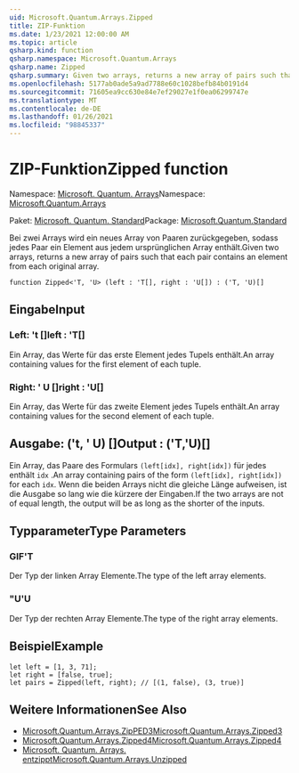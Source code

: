 ```yaml
---
uid: Microsoft.Quantum.Arrays.Zipped
title: ZIP-Funktion
ms.date: 1/23/2021 12:00:00 AM
ms.topic: article
qsharp.kind: function
qsharp.namespace: Microsoft.Quantum.Arrays
qsharp.name: Zipped
qsharp.summary: Given two arrays, returns a new array of pairs such that each pair contains an element from each original array.
ms.openlocfilehash: 5177ab0ade5a9ad7788e60c1028befb84b0191d4
ms.sourcegitcommit: 71605ea9cc630e84e7ef29027e1f0ea06299747e
ms.translationtype: MT
ms.contentlocale: de-DE
ms.lasthandoff: 01/26/2021
ms.locfileid: "98845337"
---
```

# <a name="zipped-function"></a><span data-ttu-id="b350e-102">ZIP-Funktion</span><span class="sxs-lookup"><span data-stu-id="b350e-102">Zipped function</span></span>

<span data-ttu-id="b350e-103">Namespace: [Microsoft. Quantum. Arrays](xref:Microsoft.Quantum.Arrays)</span><span class="sxs-lookup"><span data-stu-id="b350e-103">Namespace: [Microsoft.Quantum.Arrays](xref:Microsoft.Quantum.Arrays)</span></span>

<span data-ttu-id="b350e-104">Paket: [Microsoft. Quantum. Standard](https://nuget.org/packages/Microsoft.Quantum.Standard)</span><span class="sxs-lookup"><span data-stu-id="b350e-104">Package: [Microsoft.Quantum.Standard](https://nuget.org/packages/Microsoft.Quantum.Standard)</span></span>


<span data-ttu-id="b350e-105">Bei zwei Arrays wird ein neues Array von Paaren zurückgegeben, sodass jedes Paar ein Element aus jedem ursprünglichen Array enthält.</span><span class="sxs-lookup"><span data-stu-id="b350e-105">Given two arrays, returns a new array of pairs such that each pair contains an element from each original array.</span></span>

```qsharp
function Zipped<'T, 'U> (left : 'T[], right : 'U[]) : ('T, 'U)[]
```


## <a name="input"></a><span data-ttu-id="b350e-106">Eingabe</span><span class="sxs-lookup"><span data-stu-id="b350e-106">Input</span></span>

### <a name="left--t"></a><span data-ttu-id="b350e-107">Left: 't []</span><span class="sxs-lookup"><span data-stu-id="b350e-107">left : 'T[]</span></span>

<span data-ttu-id="b350e-108">Ein Array, das Werte für das erste Element jedes Tupels enthält.</span><span class="sxs-lookup"><span data-stu-id="b350e-108">An array containing values for the first element of each tuple.</span></span>


### <a name="right--u"></a><span data-ttu-id="b350e-109">Right: ' U []</span><span class="sxs-lookup"><span data-stu-id="b350e-109">right : 'U[]</span></span>

<span data-ttu-id="b350e-110">Ein Array, das Werte für das zweite Element jedes Tupels enthält.</span><span class="sxs-lookup"><span data-stu-id="b350e-110">An array containing values for the second element of each tuple.</span></span>



## <a name="output--tu"></a><span data-ttu-id="b350e-111">Ausgabe: ('t, ' U) []</span><span class="sxs-lookup"><span data-stu-id="b350e-111">Output : ('T,'U)[]</span></span>

<span data-ttu-id="b350e-112">Ein Array, das Paare des Formulars `(left[idx], right[idx])` für jedes enthält `idx` .</span><span class="sxs-lookup"><span data-stu-id="b350e-112">An array containing pairs of the form `(left[idx], right[idx])` for each `idx`.</span></span> <span data-ttu-id="b350e-113">Wenn die beiden Arrays nicht die gleiche Länge aufweisen, ist die Ausgabe so lang wie die kürzere der Eingaben.</span><span class="sxs-lookup"><span data-stu-id="b350e-113">If the two arrays are not of equal length, the output will be as long as the shorter of the inputs.</span></span>

## <a name="type-parameters"></a><span data-ttu-id="b350e-114">Typparameter</span><span class="sxs-lookup"><span data-stu-id="b350e-114">Type Parameters</span></span>

### <a name="t"></a><span data-ttu-id="b350e-115">GIF</span><span class="sxs-lookup"><span data-stu-id="b350e-115">'T</span></span>

<span data-ttu-id="b350e-116">Der Typ der linken Array Elemente.</span><span class="sxs-lookup"><span data-stu-id="b350e-116">The type of the left array elements.</span></span>
### <a name="u"></a><span data-ttu-id="b350e-117">"U</span><span class="sxs-lookup"><span data-stu-id="b350e-117">'U</span></span>

<span data-ttu-id="b350e-118">Der Typ der rechten Array Elemente.</span><span class="sxs-lookup"><span data-stu-id="b350e-118">The type of the right array elements.</span></span>

## <a name="example"></a><span data-ttu-id="b350e-119">Beispiel</span><span class="sxs-lookup"><span data-stu-id="b350e-119">Example</span></span>

```qsharp
let left = [1, 3, 71];
let right = [false, true];
let pairs = Zipped(left, right); // [(1, false), (3, true)]
```

## <a name="see-also"></a><span data-ttu-id="b350e-120">Weitere Informationen</span><span class="sxs-lookup"><span data-stu-id="b350e-120">See Also</span></span>

- [<span data-ttu-id="b350e-121">Microsoft.Quantum.Arrays.ZipPED3</span><span class="sxs-lookup"><span data-stu-id="b350e-121">Microsoft.Quantum.Arrays.Zipped3</span></span>](xref:Microsoft.Quantum.Arrays.Zipped3)
- [<span data-ttu-id="b350e-122">Microsoft.Quantum.Arrays.Zipped4</span><span class="sxs-lookup"><span data-stu-id="b350e-122">Microsoft.Quantum.Arrays.Zipped4</span></span>](xref:Microsoft.Quantum.Arrays.Zipped4)
- [<span data-ttu-id="b350e-123">Microsoft. Quantum. Arrays. entzippt</span><span class="sxs-lookup"><span data-stu-id="b350e-123">Microsoft.Quantum.Arrays.Unzipped</span></span>](xref:Microsoft.Quantum.Arrays.Unzipped)